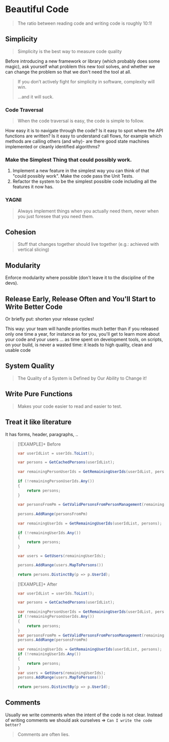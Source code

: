 # Beautiful Code

> The ratio between reading code and writing code is roughly 10:1!    

## Simplicity

> Simplicity is the best way to measure code quality  

Before introducing a new framework or library (which probably does some magic), ask yourself what problem this new tool solves, and whether we can change the problem so that we don't need the tool at all.

> If you don’t actively fight for simplicity in software, complexity will win.
> 
> …and it will suck.

### Code Traversal  

> When the code traversal is easy, the code is simple to follow.

How easy it is to navigate through the code? Is it easy to spot where the API functions are written? Is it easy to understand call flows, for example which methods are calling others (and why)- are there good state machines implemented or cleanly identified algorithms?

### Make the Simplest Thing that could possibly work.

1. Implement a new feature in the simplest way you can think of that "could possibly work". Make the code pass the Unit Tests.
2. Refactor the system to be the simplest possible code including all the features it now has.

### YAGNI

> Always implement things when you actually need them, never when you just foresee that you need them.

## Cohesion

> Stuff that changes together should live together (e.g.: achieved with vertical slicing)

## Modularity

Enforce modularity where possible (don't leave it to the discipline of the devs).

## Release Early, Release Often and You'll Start to Write Better Code

Or briefly put: shorten your release cycles!

This way:
your team will handle priorities much better than if you released only one time a year, for instance
as for you, you'll get to learn more about your code and your users
… as time spent on development tools, on scripts, on your build, is never a wasted time: it leads to high quality, clean and usable code

##  System Quality

> The Quality of a System is Defined by Our Ability to Change it!

## Write Pure Functions

> Makes your code easier to read and easier to test.

## Treat it like literature

It has forms, header, paragraphs, ..

> [!EXAMPLE]+ Before
> ```csharp
> var userIdList = userIds.ToList();  
>
> var persons = GetCachedPersons(userIdList);  
>   
> var remainingPersonUserIds = GetRemainingUserIds(userIdList, persons);
>   
> if (!remainingPersonUserIds.Any())  
> {  
>     return persons;  
> }
>   
> var personsFromPm = GetValidPersonsFromPersonManagement(remainingPersonUserIds);
>   
> persons.AddRange(personsFromPm)  
>   
> var remainingUserIds = GetRemainingUserIds(userIdList, persons);
>   
> if (!remainingUserIds.Any())  
> {  
>     return persons;  
> } 
> 
> var users = GetUsers(remainingUserIds); 
> 
> persons.AddRange(users.MapToPersons())  
>   
> return persons.DistinctBy(p => p.UserId);
> ```

> [!EXAMPLE]+ After
> ```csharp
> var userIdList = userIds.ToList();  
>
> var persons = GetCachedPersons(userIdList);  
>   
> var remainingPersonUserIds = GetRemainingUserIds(userIdList, persons);  
> if (!remainingPersonUserIds.Any())  
> {  
>     return persons;  
> }  
> var personsFromPm = GetValidPersonsFromPersonManagement(remainingPersonUserIds);  
> persons.AddRange(personsFromPm)  
>   
> var remainingUserIds = GetRemainingUserIds(userIdList, persons);  
> if (!remainingUserIds.Any())  
> {  
>     return persons;  
> }  
> var users = GetUsers(remainingUserIds);  
> persons.AddRange(users.MapToPersons())  
>   
> return persons.DistinctBy(p => p.UserId);
> ```
## Comments

Usually we write comments when the intent of the code is not clear. Instead of writing comments we should ask ourselves => `Can I write the code better?`

> Comments are often lies.

